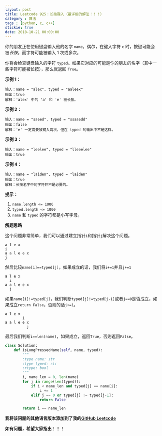 ```yaml
---
layout: post
title: Leetcode 925：长按键入（最详细的解法！！！）
category : 算法
tags : [python, c, c++]
stickie: true
date: 2018-10-21 00:00:00
---
```


你的朋友正在使用键盘输入他的名字 `name`。偶尔，在键入字符 `c` 时，按键可能会被*长按*，而字符可能被输入 1 次或多次。

你将会检查键盘输入的字符 `typed`。如果它对应的可能是你的朋友的名字（其中一些字符可能被长按），那么就返回 `True`。

**示例 1：**

```
输入：name = "alex", typed = "aaleex"
输出：true
解释：'alex' 中的 'a' 和 'e' 被长按。
```

**示例 2：**

```
输入：name = "saeed", typed = "ssaaedd"
输出：false
解释：'e' 一定需要被键入两次，但在 typed 的输出中不是这样。
```

**示例 3：**

```
输入：name = "leelee", typed = "lleeelee"
输出：true
```

**示例 4：**

```
输入：name = "laiden", typed = "laiden"
输出：true
解释：长按名字中的字符并不是必要的。
```

**提示：**

1. `name.length <= 1000`
2. `typed.length <= 1000`
3. `name` 和 `typed` 的字符都是小写字母。

**解题思路**

这个问题非常简单，我们可以通过建立指针`i`和指针`j`解决这个问题。

```
a l e x 
i
a a l e e x
j
```

然后比较`name[i]==typed[j]`，如果成立的话，我们将`i+=1`并且`j+=1`

```
a l e x 
  i
a a l e e x
  j
```

如果`name[i]!=typed[j]`，我们判断`typed[j]!=typed[j-1]`或者`j==0`是否成立，如果成立`return False`，否则的话`j+=1`。

```
a l e x 
        i
a a l e e x
          j
```

最后我们判断`i==len(name)`，如果成立，返回`True`，否则返回`False`。

```python
class Solution:
    def isLongPressedName(self, name, typed):
        """
        :type name: str
        :type typed: str
        :rtype: bool
        """
        i, name_len = 0, len(name)
        for j in range(len(typed)):
            if i < name_len and typed[j] == name[i]:
                i += 1
            elif j == 0 or typed[j] != typed[j-1]:
                return False

        return i == name_len
```

**我将该问题的其他语言版本添加到了我的[GitHub Leetcode](https://github.com/luliyucoordinate/Leetcode)**

**如有问题，希望大家指出！！！**